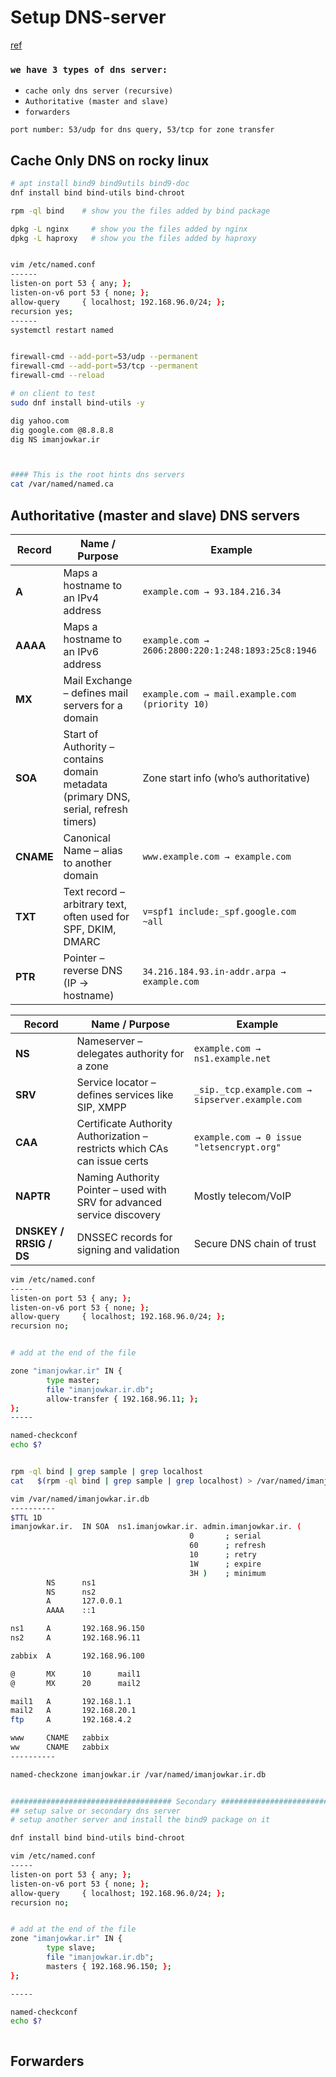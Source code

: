 # Setup DNS-server
[ref](https://www.digitalocean.com/community/tutorials/how-to-configure-bind-as-a-private-network-dns-server-on-ubuntu-20-04)

### `we have 3 types of dns server: `
* `cache only dns server (recursive)`
* `Authoritative (master and slave)`
* `forwarders`


`port number: 53/udp for dns query, 53/tcp for zone transfer`

## Cache Only DNS on rocky linux
```sh
# apt install bind9 bind9utils bind9-doc
dnf install bind bind-utils bind-chroot

rpm -ql bind    # show you the files added by bind package

dpkg -L nginx     # show you the files added by nginx
dpkg -L haproxy   # show you the files added by haproxy


vim /etc/named.conf
------
listen-on port 53 { any; };
listen-on-v6 port 53 { none; };
allow-query     { localhost; 192.168.96.0/24; };
recursion yes;
------
systemctl restart named


firewall-cmd --add-port=53/udp --permanent
firewall-cmd --add-port=53/tcp --permanent
firewall-cmd --reload

# on client to test 
sudo dnf install bind-utils -y

dig yahoo.com
dig google.com @8.8.8.8
dig NS imanjowkar.ir



#### This is the root hints dns servers
cat /var/named/named.ca
```


## Authoritative (master and slave) DNS servers
| Record    | Name / Purpose                                                                      | Example                                            |
| --------- | ----------------------------------------------------------------------------------- | -------------------------------------------------- |
| **A**     | Maps a hostname to an IPv4 address                                                  | `example.com → 93.184.216.34`                      |
| **AAAA**  | Maps a hostname to an IPv6 address                                                  | `example.com → 2606:2800:220:1:248:1893:25c8:1946` |
| **MX**    | Mail Exchange – defines mail servers for a domain                                   | `example.com → mail.example.com (priority 10)`     |
| **SOA**   | Start of Authority – contains domain metadata (primary DNS, serial, refresh timers) | Zone start info (who’s authoritative)              |
| **CNAME** | Canonical Name – alias to another domain                                            | `www.example.com → example.com`                    |
| **TXT**   | Text record – arbitrary text, often used for SPF, DKIM, DMARC                       | `v=spf1 include:_spf.google.com ~all`              |
| **PTR**   | Pointer – reverse DNS (IP → hostname)                                               | `34.216.184.93.in-addr.arpa → example.com`         |


| Record                  | Name / Purpose                                                            | Example                                         |
| ----------------------- | ------------------------------------------------------------------------- | ----------------------------------------------- |
| **NS**                  | Nameserver – delegates authority for a zone                               | `example.com → ns1.example.net`                 |
| **SRV**                 | Service locator – defines services like SIP, XMPP                         | `_sip._tcp.example.com → sipserver.example.com` |
| **CAA**                 | Certificate Authority Authorization – restricts which CAs can issue certs | `example.com → 0 issue "letsencrypt.org"`       |
| **NAPTR**               | Naming Authority Pointer – used with SRV for advanced service discovery   | Mostly telecom/VoIP                             |
| **DNSKEY / RRSIG / DS** | DNSSEC records for signing and validation                                 | Secure DNS chain of trust                       |

```sh
vim /etc/named.conf
-----
listen-on port 53 { any; };
listen-on-v6 port 53 { none; };
allow-query     { localhost; 192.168.96.0/24; };
recursion no;


# add at the end of the file

zone "imanjowkar.ir" IN {
        type master;
        file "imanjowkar.ir.db";
        allow-transfer { 192.168.96.11; };
};
-----

named-checkconf
echo $?


rpm -ql bind | grep sample | grep localhost 
cat   $(rpm -ql bind | grep sample | grep localhost) > /var/named/imanjowkar.ir.db

vim /var/named/imanjowkar.ir.db
----------
$TTL 1D
imanjowkar.ir.  IN SOA  ns1.imanjowkar.ir. admin.imanjowkar.ir. (
                                        0       ; serial
                                        60      ; refresh
                                        10      ; retry
                                        1W      ; expire
                                        3H )    ; minimum
        NS      ns1
        NS      ns2
        A       127.0.0.1
        AAAA    ::1

ns1     A       192.168.96.150
ns2     A       192.168.96.11

zabbix  A       192.168.96.100

@       MX      10      mail1
@       MX      20      mail2

mail1   A       192.168.1.1
mail2   A       192.168.20.1
ftp     A       192.168.4.2

www     CNAME   zabbix
ww      CNAME   zabbix
----------

named-checkzone imanjowkar.ir /var/named/imanjowkar.ir.db


#################################### Secondary ####################################
## setup salve or secondary dns server
# setup another server and install the bind9 package on it

dnf install bind bind-utils bind-chroot

vim /etc/named.conf
-----
listen-on port 53 { any; };
listen-on-v6 port 53 { none; };
allow-query     { localhost; 192.168.96.0/24; };
recursion no;


# add at the end of the file
zone "imanjowkar.ir" IN {
        type slave;
        file "imanjowkar.ir.db";
        masters { 192.168.96.150; };
};

-----

named-checkconf
echo $?



```





## Forwarders

```sh




```